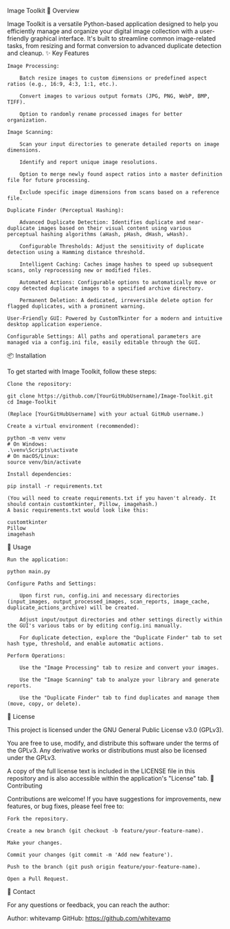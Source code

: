Image Toolkit
🚀 Overview

Image Toolkit is a versatile Python-based application designed to help you efficiently manage and organize your digital image collection with a user-friendly graphical interface. It's built to streamline common image-related tasks, from resizing and format conversion to advanced duplicate detection and cleanup.
✨ Key Features

    Image Processing:

        Batch resize images to custom dimensions or predefined aspect ratios (e.g., 16:9, 4:3, 1:1, etc.).

        Convert images to various output formats (JPG, PNG, WebP, BMP, TIFF).

        Option to randomly rename processed images for better organization.

    Image Scanning:

        Scan your input directories to generate detailed reports on image dimensions.

        Identify and report unique image resolutions.

        Option to merge newly found aspect ratios into a master definition file for future processing.

        Exclude specific image dimensions from scans based on a reference file.

    Duplicate Finder (Perceptual Hashing):

        Advanced Duplicate Detection: Identifies duplicate and near-duplicate images based on their visual content using various perceptual hashing algorithms (aHash, pHash, dHash, wHash).

        Configurable Thresholds: Adjust the sensitivity of duplicate detection using a Hamming distance threshold.

        Intelligent Caching: Caches image hashes to speed up subsequent scans, only reprocessing new or modified files.

        Automated Actions: Configurable options to automatically move or copy detected duplicate images to a specified archive directory.

        Permanent Deletion: A dedicated, irreversible delete option for flagged duplicates, with a prominent warning.

    User-Friendly GUI: Powered by CustomTkinter for a modern and intuitive desktop application experience.

    Configurable Settings: All paths and operational parameters are managed via a config.ini file, easily editable through the GUI.

📦 Installation

To get started with Image Toolkit, follow these steps:

    Clone the repository:

    git clone https://github.com/[YourGitHubUsername]/Image-Toolkit.git
    cd Image-Toolkit

    (Replace [YourGitHubUsername] with your actual GitHub username.)

    Create a virtual environment (recommended):

    python -m venv venv
    # On Windows:
    .\venv\Scripts\activate
    # On macOS/Linux:
    source venv/bin/activate

    Install dependencies:

    pip install -r requirements.txt

    (You will need to create requirements.txt if you haven't already. It should contain customtkinter, Pillow, imagehash.)
    A basic requirements.txt would look like this:

    customtkinter
    Pillow
    imagehash

🚀 Usage

    Run the application:

    python main.py

    Configure Paths and Settings:

        Upon first run, config.ini and necessary directories (input_images, output_processed_images, scan_reports, image_cache, duplicate_actions_archive) will be created.

        Adjust input/output directories and other settings directly within the GUI's various tabs or by editing config.ini manually.

        For duplicate detection, explore the "Duplicate Finder" tab to set hash type, threshold, and enable automatic actions.

    Perform Operations:

        Use the "Image Processing" tab to resize and convert your images.

        Use the "Image Scanning" tab to analyze your library and generate reports.

        Use the "Duplicate Finder" tab to find duplicates and manage them (move, copy, or delete).

📜 License

This project is licensed under the GNU General Public License v3.0 (GPLv3).

You are free to use, modify, and distribute this software under the terms of the GPLv3. Any derivative works or distributions must also be licensed under the GPLv3.

A copy of the full license text is included in the LICENSE file in this repository and is also accessible within the application's "License" tab.
🤝 Contributing

Contributions are welcome! If you have suggestions for improvements, new features, or bug fixes, please feel free to:

    Fork the repository.

    Create a new branch (git checkout -b feature/your-feature-name).

    Make your changes.

    Commit your changes (git commit -m 'Add new feature').

    Push to the branch (git push origin feature/your-feature-name).

    Open a Pull Request.

📧 Contact

For any questions or feedback, you can reach the author:

Author: whitevamp
GitHub: https://github.com/whitevamp
